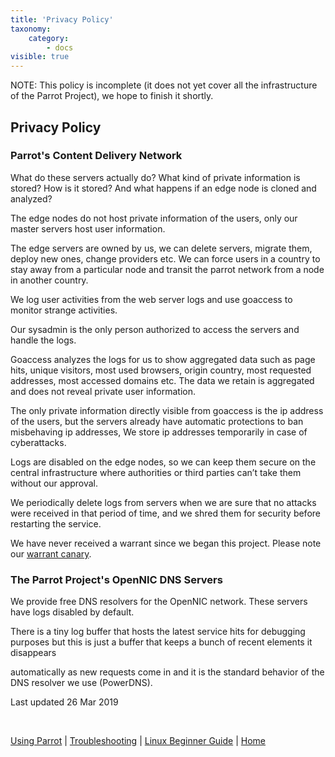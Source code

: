 ```yaml
---
title: 'Privacy Policy'
taxonomy:
    category:
        - docs
visible: true
---
```


NOTE: This policy is incomplete (it does not yet cover all the infrastructure of the Parrot Project), we hope to finish it shortly.

## Privacy Policy

### Parrot's Content Delivery Network

What do these servers actually do? What kind of private information is stored? How is it stored? And what happens if an edge node is cloned and analyzed?

The edge nodes do not host private information of the users, only our master servers host user information.

The edge servers are owned by us, we can delete servers, migrate them, deploy new ones, change providers etc. We can force users in a country to stay away from a particular node and transit the parrot network from a node in another country.

We log user activities from the web server logs and use goaccess to monitor strange activities.

Our sysadmin is the only person authorized to access the servers and handle the logs.

Goaccess analyzes the logs for us to show aggregated data such as page hits, unique visitors, most used browsers, origin country, most requested addresses, most accessed domains etc. The data we retain is aggregated and does not reveal private user information.

The only private information directly visible from goaccess is the ip address of the users, but the servers already have automatic protections to ban misbehaving ip addresses, We store ip addresses temporarily in case of cyberattacks.

Logs are disabled on the edge nodes, so we can keep them secure on the central infrastructure where authorities or third parties can’t take them without our approval.

We periodically delete logs from servers when we are sure that no attacks were received in that period of time, and we shred them for security before restarting the service.

We have never received a warrant since we began this project. Please note our [warrant canary](warrant-canary.md).


### The Parrot Project's OpenNIC DNS Servers


We provide free DNS resolvers for the OpenNIC network. These servers have logs disabled by default.

There is a tiny log buffer that hosts the latest service hits for debugging purposes but this is just a buffer that keeps a bunch of recent elements it disappears 

automatically as new requests come in and it is the standard behavior of the DNS resolver we use (PowerDNS).


        
Last updated 26 Mar 2019

&nbsp;

[Using Parrot](https://www.parrotsec.org/docs/info/start/) | [Troubleshooting](https://www.parrotsec.org/docs/trbl/start/) | [Linux Beginner Guide](https://www.parrotsec.org/docs/library/lbg-basics/) | [Home](https://www.parrotsec.org/docs/)